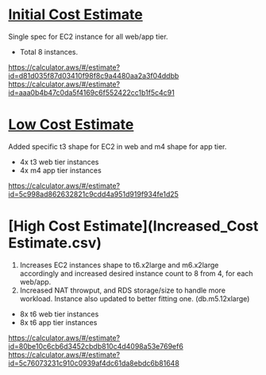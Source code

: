 # [Initial Cost Estimate](Initial_Cost_Estimate.csv) 

Single spec for EC2 instance for all web/app tier. 
- Total 8 instances. 

https://calculator.aws/#/estimate?id=d81d035f87d03410f98f8c9a4480aa2a3f04ddbb
https://calculator.aws/#/estimate?id=aaa0b4b47c0da5f4169c6f552422cc1b1f5c4c91

# [Low Cost Estimate](Reduced_Cost_Estimate.csv) 
Added specific t3 shape for EC2 in web and m4 shape for app tier.
 - 4x t3 web tier instances 
 - 4x m4 app tier instances
 
https://calculator.aws/#/estimate?id=5c998ad862632821c9cdd4a951d919f934fe1d25

# [High Cost Estimate](Increased_Cost Estimate.csv) 
1. Increases EC2 instances shape to t6.x2large and m6.x2large accordingly and increased desired instance count to 8 from 4, for each web/app. 
2. Increased NAT throwput, and RDS storage/size to handle more workload. Instance also updated to better fitting one. (db.m5.12xlarge)
 - 8x t6 web tier instances 
 - 8x t6 app tier instances
 
https://calculator.aws/#/estimate?id=80be10c6cb6d3452cbdb810c4d4098a53e769ef6
https://calculator.aws/#/estimate?id=5c76073231c910c0939af4dc61da8ebdc6b81648